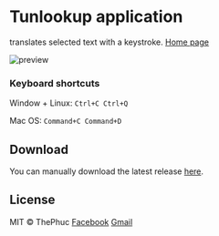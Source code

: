 # Tunlookup application

translates selected text with a keystroke.
[Home page](https://tunlookup.com/) 

<img src="https://raw.githubusercontent.com/tun-application/Tunlookup/master/app-screen.pnghttps://raw.githubusercontent.com/tun-application/Tunlookup/master/app-screen.png" alt="preview"/>

### Keyboard shortcuts

Window + Linux: `Ctrl+C Ctrl+Q`

Mac OS: `Command+C Command+D`

## Download

You can manually download the latest release [here](https://github.com/tun-application/Tunlookup/releases/).

## License

MIT &copy; ThePhuc
[Facebook](https://www.facebook.com/Tunlookup)
[Gmail](mailto:thephuc1601@gmail.com)
